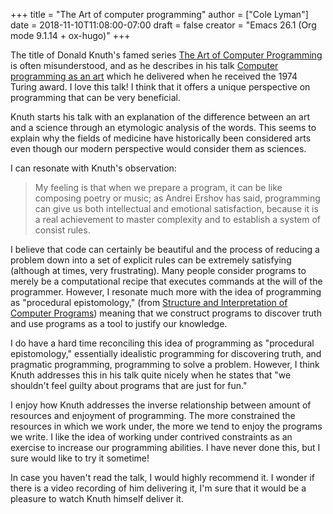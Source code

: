 +++
title = "The Art of computer programming"
author = ["Cole Lyman"]
date = 2018-11-10T11:08:00-07:00
draft = false
creator = "Emacs 26.1 (Org mode 9.1.14 + ox-hugo)"
+++

The title of Donald Knuth's famed series [The Art of Computer Programming](https://en.wikipedia.org/wiki/The%5FArt%5Fof%5FComputer%5FProgramming) is
often misunderstood, and as he describes in his talk [Computer programming as an
art](https://dl.acm.org/citation.cfm?id=361612) which he delivered when he received the 1974 Turing award. I love this talk!
I think that it offers a unique perspective on programming that can be very
beneficial.

Knuth starts his talk with an explanation of the difference between an art and a
science through an etymologic analysis of the words. This seems to explain why
the fields of medicine have historically been considered arts even though our
modern perspective would consider them as sciences.

I can resonate with Knuth's observation:

> My feeling is that when we prepare a program, it can be like composing poetry or
> music; as Andrei Ershov has said, programming can give us both intellectual and
> emotional satisfaction, because it is a real achievement to master complexity
> and to establish a system of consist rules.

I believe that code can certainly be beautiful and the process of reducing a
problem down into a set of explicit rules can be extremely satisfying (although
at times, very frustrating). Many people consider programs to merely be a
computational recipe that executes commands at the will of the programmer.
However, I resonate much more with the idea of programming as "procedural
epistomology," (from [Structure and Interpretation of Computer Programs](https://mitpress.mit.edu/sites/default/files/sicp/full-text/book/book-Z-H-4.html#%25%5Ftoc%5Fstart)) meaning
that we construct programs to discover truth and use programs as a tool to
justify our knowledge.

I do have a hard time reconciling this idea of programming as "procedural
epistomology," essentially idealistic programming for discovering truth, and
pragmatic programming, programming to solve a problem. However, I think Knuth
addresses this in his talk quite nicely when he states that "we shouldn't feel
guilty about programs that are just for fun."

I enjoy how Knuth addresses the inverse relationship between amount of resources
and enjoyment of programming. The more constrained the resources in which we
work under, the more we tend to enjoy the programs we write. I like the idea of
working under contrived constraints as an exercise to increase our programming
abilities. I have never done this, but I sure would like to try it sometime!

In case you haven't read the talk, I would highly recommend it. I wonder if
there is a video recording of him delivering it, I'm sure that it would be a
pleasure to watch Knuth himself deliver it.
